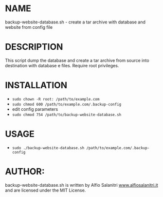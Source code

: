 # NAME
backup-website-database.sh - create a tar archive with database and website from config file

# DESCRIPTION
This script dump the database and create a tar archive from source into destination with database e files.
Require root privileges.	

# INSTALLATION
- `sudo chown -R root: /path/to/example.com`
- `sudo chmod 600 /path/to/example.com/.backup-config`
- edit config parameters
- `sudo chmod 754 /path/to/backup-website-database.sh`


# USAGE
- `sudo ./backup-website-database.sh /path/to/example.com/.backup-config`
       
# AUTHOR: 
backup-website-database.sh is written by Alfio Salanitri www.alfiosalanitri.it and are licensed under the MIT License.
